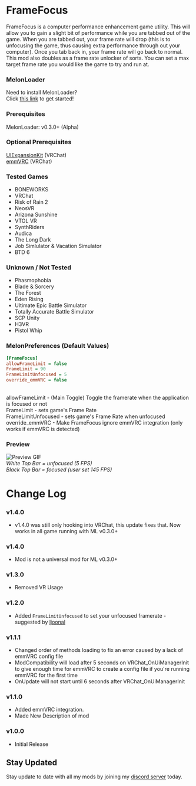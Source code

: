 # FrameFocus
FrameFocus is a computer performance enhancement game utility. This will allow you to gain a slight bit of performance while you are tabbed out of the game. When you are tabbed out, your frame rate will drop (this is to unfocusing the game, thus causing extra performance through out your computer). Once you tab back in, your frame rate will go back to normal. This mod also doubles as a frame rate unlocker of sorts. You can set a max target frame rate you would like the game to try and run at.

### MelonLoader
Need to install MelonLoader?<br>
Click [this link](https://melonwiki.xyz/) to get started!

### Prerequisites
MelonLoader: v0.3.0+ (Alpha)

### Optional Prerequisites
[UIExpansionKit](https://github.com/knah/VRCMods) (VRChat)<br>
[emmVRC](https://discord.gg/emmvrc) (VRChat)

### Tested Games
- BONEWORKS
- VRChat
- Risk of Rain 2
- NeosVR
- Arizona Sunshine
- VTOL VR
- SynthRiders
- Audica
- The Long Dark
- Job Simlulator & Vacation Simulator
- BTD 6

### Unknown / Not Tested
- Phasmophobia
- Blade & Sorcery
- The Forest
- Eden Rising
- Ultimate Epic Battle Simulator
- Totally Accurate Battle Simulator
- SCP Unity
- H3VR
- Pistol Whip

### MelonPreferences (Default Values)
```ini
[FrameFocus]
allowFrameLimit = false
FrameLimit = 90
FrameLimitUnfocused = 5
override_emmVRC = false
```
<br>
allowFrameLimit - (Main Toggle) Toggle the framerate when the application is focused or not<br>
FrameLimit - sets game's Frame Rate<br>
FrameLimitUnfocused - sets game's Frame Rate when unfocused<br>
override_emmVRC - Make FrameFocus ignore emmVRC integration (only works if emmVRC is detected)

### Preview
![Preview GIF](https://kortyboi.com/img/upload/QQscYMB2ho.gif)<br>
*White Top Bar = unfocused (5 FPS)*<br>
*Black Top Bar = focused (user set 145 FPS)*

# Change Log
### v1.4.0
* v1.4.0 was still only hooking into VRChat, this update fixes that. Now works in all game running with ML v0.3.0+

### v1.4.0
* Mod is not a universal mod for ML v0.3.0+

### v1.3.0
* Removed VR Usage

### v1.2.0
* Added `FrameLimitUnfocused` to set your unfocused framerate - suggested by [ljoonal](https://github.com/KortyBoi/FrameFocus/pull/1)

### v1.1.1
* Changed order of methods loading to fix an error caused by a lack of emmVRC config file
* ModCompatibility will load after 5 seconds on VRChat_OnUiManagerInit to give enough time for emmVRC to create a config file if you're running emmVRC for the first time
* OnUpdate will not start until 6 seconds after VRChat_OnUiManagerInit

### v1.1.0
* Added emmVRC integration.
* Made New Description of mod

### v1.0.0
* Initial Release



## Stay Updated
Stay update to date with all my mods by joining my [discord server](https://discord.gg/qkycuAMUGS) today.
